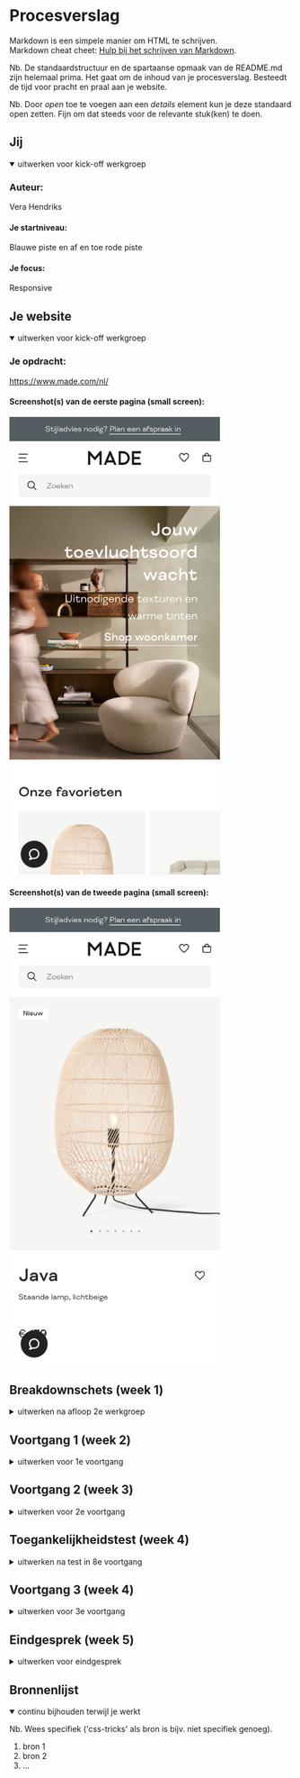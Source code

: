 # Procesverslag
Markdown is een simpele manier om HTML te schrijven.  
Markdown cheat cheet: [Hulp bij het schrijven van Markdown](https://github.com/adam-p/markdown-here/wiki/Markdown-Cheatsheet).

Nb. De standaardstructuur en de spartaanse opmaak van de README.md zijn helemaal prima. Het gaat om de inhoud van je procesverslag. Besteedt de tijd voor pracht en praal aan je website.

Nb. Door *open* toe te voegen aan een *details* element kun je deze standaard open zetten. Fijn om dat steeds voor de relevante stuk(ken) te doen.





## Jij

<details open>
<summary>uitwerken voor kick-off werkgroep</summary>

### Auteur:
Vera Hendriks

#### Je startniveau:
Blauwe piste en af en toe rode piste

#### Je focus:
Responsive
 
</details>





## Je website

<details open>
<summary>uitwerken voor kick-off werkgroep</summary>

### Je opdracht:
https://www.made.com/nl/

#### Screenshot(s) van de eerste pagina (small screen): 
<img src="images/readme/made-website-page-1.png" width="375px" alt="MADE website homepagina">

#### Screenshot(s) van de tweede pagina (small screen):
<img src="images/readme/made-website-page-2.png" width="375px" alt="MADE website detailpagina">
 
</details>





## Breakdownschets (week 1)

<details>
<summary>uitwerken na afloop 2e werkgroep</summary>

### de hele pagina: 
De gehele pagina zag er op het moment dat ik de breakdownnschets aan het maken was anders uit.
<img src="images/readme/homepage.png" alt="breakdown van de hele pagina">

### dynamisch deel (bijv menu): 
<img src="images/readme/menu.png" alt="breakdown van een dynamisch deel">

### wellicht nog een dynamisch deel (bijv filter): 

</details>





## Voortgang 1 (week 2)

<details>
<summary>uitwerken voor 1e voortgang</summary>

### Stand van zaken
Ik was op dit moment nog helemaal niet ver met mijn code, dus vandaar de keuze dat ik niet heb deelgenomen aan het voortgangsgesprek. Tijdens het voortgangsgesprek ben ik verder gegaan met het schrijven van mijn code. Volgende week ga ik zeker wel deelnemen aan het gesprek en hoop ik een stuk verder te zijn dan deze week.


### Agenda voor meeting
Hier moesten we een agenda samenstellen met het groepje voor het voortgangsgesprek. Helaas hebben we dat niet gedaan, doordat we allemaal niet ver waren met onze code. Dit is de reden dat ik dit deel voor deze keer leeglaat, volgende week gaan we wel een agenda samenstellen.


### Verslag van meeting
De uitkomsten van het voortgangsgesprek heb ik niet vast kunnen leggen, omdat ik niet heb deelgenomen aan het voortgangsgesprek.

</details>





## Voortgang 2 (week 3)

<details>
<summary>uitwerken voor 2e voortgang</summary>

### Stand van zaken
Dinsdag 21 september:
Het begin vond ik erg lastig en ik wist niet echt waar ik moest beginnen. Eenmaal begonnen ging dit een stuk beter en werk ik de homepagina per deel uit om zo niet de weg kwijt te raken. Wel loop ik vast op een paar dingen, dit zijn dingen zoals: Hoe plaats ik het logo in het midden? Er zit nu een witte lijn rechts als ik naar links beweeg, hoe haal ik deze weg? Hoe plaats ik verschillende soorten teksten over de afbeelding en hoe hou ik de afbeelding dan ook een link? Hoe krijg ik de prijzen onder de afbeeldingen van de producten allemaal op dezelfde plaats? Ik hoop deze vragen beantwoord te krijgen in het voortgangsgesprek, door de docent, de student-assistenten of door te zoeken op google. 

Woensdag 22 september:
Ik typ nog even een stukje tekst wat nu de stand van zaken is. In het vorige stukje tekst liep ik vast met dat ik een witte lijn aan de rechterkant van de pagina had als ik naar links bewoog, dit is nu opgelost. Verder liep ik vast met hoe ik verschillende soorten teksten over de afbeelding kon plaatsen en hoe hou ik de afbeelding dan ook nog een link, dit heb ik gevraagd in de werkgroep vandaag en ben ik aardig goed mee op weg.

De andere twee vragen heb ik nog niet opgelost, dit waren de vragen hoe ik het logo in het midden moet plaatsen en hoe ik de prijzen onder de afbeeldingen van de producten allemaal op dezelfde plaats krijg. De student-assistent zei dat ik dit waarschijnlijk kan uitvinden als ik terugkijk naar een van de opdrachten die we hebben gehad, dit is de opdracht over grid en media queries. Bij deze werkgroep ben ik ook helaas niet geweest, dus dit is de reden dat ik deze opdracht niet heb gemaakt. Vandaar dat ik hier beneden in de agenda dit ook nog zou willen bespreken in het voortgangsgesprek. 

Verder heb ik nog als tips van de student-assistent gekregen dat ik beter kan beginnen met het ordenen van mijn HTML door alle HTML-elementen voor de content al te plaatsen, geen classes te gebruiken en mijn CSS ordenen door blokjes boven de sections te plaatsen. Plus dus nog terugkijken naar de opdracht over grid en media queries en deze nog te gaan maken.

<img src="images/readme/tekst-over-afbeelding.jpg" width="375px" alt="tekst over afbeelding">
<img src="images/readme/tekst-over-afbeelding-code.jpg" width="450px" alt="html en css tekst over afbeelding">


### Agenda voor meeting

Vera

Ik wil graag bespreken: 
Hoe je iets responsive maakt (bijvoorbeeld een afbeelding) en meer uitleg over de grid en media queries.


Sidney

Ik wil graag bespreken: 
Meer uitleg over een sideways hamburger menu en JavaScript transitions van de homepage.


Martha

Ik wil graag bespreken: 
Hoe je iets responsive maakt, een hamburger menu maakt en tekst op afbeeldingen plaatst.



### Verslag van meeting

- Mijn code ziet er tot nu toe prima uit. 
- Ik kan nu het best beginnen met het ordenen van mijn HTML en CSS.
- Verder nog terugkijken naar de opdracht over grid en media queries.

</details>





## Toegankelijkheidstest (week 4)

<details>
<summary>uitwerken na test in 8e voortgang</summary>

### Bevindingen
Lijst met je bevindingen die in de test naar voren kwamen:

Hier korte omschrijving (met indien nodig een afbeelding)

Hier een omschrijving van hoe het opgelost kan worden (met indien nodig een afbeelding)

#### Screen reader
De screen reader leest het redelijk goed voor alleen kan ik bij sommige afbeeldingen nog een alt toevoegen, zodat het duidelijk is waar je bevindt.


#### Brillen 
Met de brillen merkte ik dat het fijner is om meer contrast te hebben en grotere tekst. Er is al genoeg contrast op mijn website maar op sommige tekst kan wel iets groter.


#### Elektrische stimulator
Met de elektrische stimulator merkte ik dat het fijn is dat de knoppen/linkjes wat groter zijn dan alleen het formaat van de knoppen/linkjes. Dit doe ik al bij de linkjes die ook afbeeldingen zijn maar zou ik nog beter kunnen doen bij de knoppen en het logo.


#### Muis en toetsenbord
Tijdens de test met muis en toetsenbord heb ik een paar dingen gevonden. Op dit moment heb ik het menu nog niet, in het menu wordt de focus state onzichtbaar en daar zou ik op kunnen letten. Op dit moment heb ik nog geen hover states maar hij weet wel wanneer ik op iets kan klikken. Ik kan ook nog letten op de active state voor mensen die een trage computer hebben, zodat ze weten dat de website aan het laden is.

</details>





## Voortgang 3 (week 4)

<details>
<summary>uitwerken voor 3e voortgang</summary>

### Stand van zaken
hier dit ging goed & dit was lastig (neem ook screenshots op van delen van je website en code)


### Agenda voor meeting

Vera

Ik wil graag bespreken: 
Ik vraag me af in hoeverre het responsive moet zijn (over het menu).


Sidney

Ik wil graag bespreken: 
Ik heb op moment geen vragen.


Martha

Ik wil graag bespreken: 
Hoe je iets responsive maakt. 


### Verslag van meeting
hier na afloop snel de uitkomsten van de meeting vastleggen

- punt 1
- punt 2
- nog een punt
- ...

</details>





## Eindgesprek (week 5)

<details>
<summary>uitwerken voor eindgesprek</summary>

### Stand van zaken
hier dit ging goed & dit was lastig (neem ook screenshots op van delen van je website en code)

### Screenshot(s)

hier screenshot(s) van je eindresultaat

</details>





## Bronnenlijst

<details open>
<summary>continu bijhouden terwijl je werkt</summary>

Nb. Wees specifiek ('css-tricks' als bron is bijv. niet specifiek genoeg).

1. bron 1
2. bron 2
3. ...

</details>
